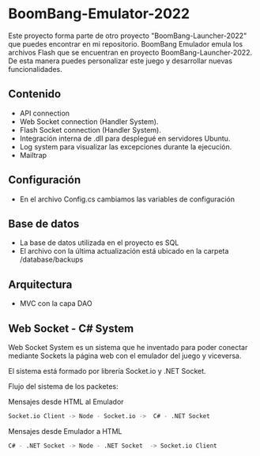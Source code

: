 # BoomBang-Emulator-2022

Este proyecto forma parte de otro proyecto "BoomBang-Launcher-2022" que puedes encontrar en mi repositorio.
BoomBang Emulador emula los archivos Flash que se encuentran en proyecto BoomBang-Launcher-2022.
De esta manera puedes personalizar este juego y desarrollar nuevas funcionalidades.

## Contenido

 - API connection
 - Web Socket connection (Handler System).
 - Flash Socket connection (Handler System).
 - Integración interna de .dll para desplegué en servidores Ubuntu.
 - Log system para visualizar las excepciones durante la ejecución.
 - Mailtrap

## Configuración
- En el archivo Config.cs cambiamos las variables de configuración


## Base de datos
- La base de datos utilizada en el proyecto es SQL
- El archivo con la última actualización está ubicado en la carpeta /database/backups

## Arquitectura
- MVC con la capa DAO

## Web Socket - C# System

Web Socket System es un sistema que he inventado para poder conectar mediante Sockets la página web con el emulador del juego y viceversa.

El sistema está formado por librería Socket.io y .NET Socket.

Flujo del sistema de los packetes:

Mensajes desde HTML al Emulador

```sh
Socket.io Client -> Node - Socket.io ->  C# - .NET Socket
```

Mensajes desde Emulador a HTML

```sh
C# - .NET Socket -> Node - .NET Socket  -> Socket.io Client
```
